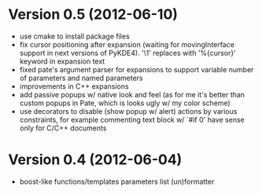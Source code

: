 Version 0.5 (2012-06-10)
========================

* use cmake to install package files
* fix cursor positioning after expansion (waiting for movingInterface
  support in next versions of PyKDE4). '\1' replaces with '%{cursor}'
  keyword in expansion text
* fixed pate's argument parser for expansions to support variable number
  of parameters and named parameters
* improvements in C++ expansions
* add passive popups w/ native look and feel (as for me it's better than
  custom popups in Pate, which is looks ugly w/ my color scheme)
* use decorators to disable (show popup w/ alert) actions by various constraints,
  for example commenting text block w/ `#if 0' have sense only for C/C++
  documents

Version 0.4 (2012-06-04)
========================

* boost-like functions/templates parameters list (un)formatter
